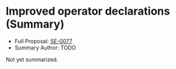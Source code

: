 # Improved operator declarations (Summary)

* Full Proposal: [SE-0077](https://github.com/apple/swift-evolution/blob/main/proposals/0077-operator-precedence.md)
* Summary Author: TODO

Not yet summarized.
